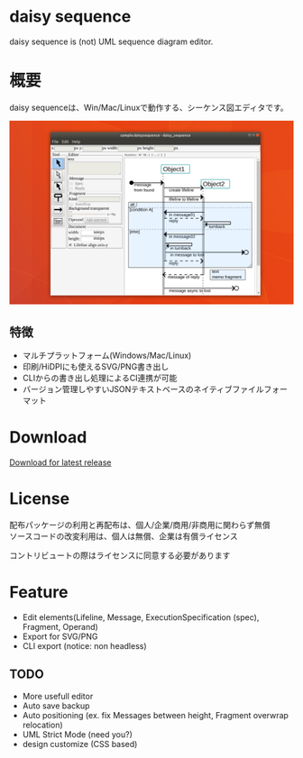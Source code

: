 daisy sequence
====
daisy sequence is (not) UML sequence diagram editor.  

# 概要
daisy sequenceは、Win/Mac/Linuxで動作する、シーケンス図エディタです。  

![daisy sequence](document/image/daisy_sequence_201803.14.png)  

## 特徴
- マルチプラットフォーム(Windows/Mac/Linux)
- 印刷/HiDPIにも使えるSVG/PNG書き出し
- CLIからの書き出し処理によるCI連携が可能
- バージョン管理しやすいJSONテキストベースのネイティブファイルフォーマット

# Download
[Download for latest release](https://github.com/MichinariNukazawa/daisy_sequence/releases)  

# License
配布パッケージの利用と再配布は、個人/企業/商用/非商用に関わらず無償  
ソースコードの改変利用は、個人は無償、企業は有償ライセンス  

コントリビュートの際はライセンスに同意する必要があります  

# Feature
- Edit elements(Lifeline, Message, ExecutionSpecification (spec), Fragment, Operand)
- Export for SVG/PNG
- CLI export (notice: non headless)

## TODO
- More usefull editor
- Auto save backup
- Auto positioning (ex. fix Messages between height, Fragment overwrap relocation)
- UML Strict Mode (need you?)
- design customize (CSS based)

